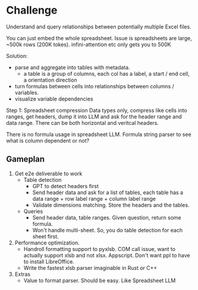 # Challenge
Understand and query relationships between potentially multiple Excel files. 

You can just embed the whole spreadsheet. Issue is spreadsheets are large, ~500k rows (200K tokes). infini-attention etc only gets you to 500K

Solution: 
- parse and aggregate into tables with metadata.
    - a table is a group of columns, each col has a label, a start / end cell, a orientation direction
- turn formulas between cells into relationships between columns / variables. 
- visualize variable dependencies

Step 1: Spreadsheet compression
Data types only, compress like cells into ranges, get headers, dump it into LLM and ask for the header range and data range. There can be both horizontal and veritcal headers. 

There is no formula usage in spreadsheet LLM. Formula string parser to see what is column dependent or not?

## Gameplan
1. Get e2e deliverable to work
    - Table detection
        * GPT to detect headers first
        * Send header data and ask for a list of tables, each table has a data range + row label range + column label range 
        * Validate dimensions matching. Store the headers and the tables. 
    - Queries
        * Send header data, table ranges. Given question, return some formula. 
        * Won't handle multi-sheet. So, you do table detection for each sheet first.  
2.  Performance optimization.
    - Handroll formatting support to pyxlsb. COM call issue, want to actually support xlsb and not xlsx. Appscript. Don't want ppl to have to install LibreOffice. 
    - Write the fastest xlsb parser imaginable in Rust or C++
3. Extras
    - Value to format parser. Should be easy. Like Spreadsheet LLM